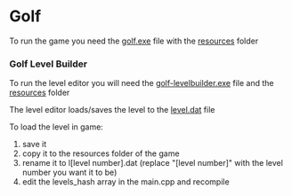 # Golf

To run the game you need the [golf.exe](https://github.com/anton2026gamca/Golf/blob/main/golf/golf.exe) file with the [resources](https://github.com/anton2026gamca/Golf/tree/main/golf/resources) folder

### Golf Level Builder

To run the level editor you will need the [golf-levelbuilder.exe](https://github.com/anton2026gamca/Golf/blob/main/golf-levelbuilder/golf-levelbuilder.exe) file and the [resources](https://github.com/anton2026gamca/Golf/tree/main/golf-levelbuilder/resources) folder

The level editor loads/saves the level to the [level.dat](https://github.com/anton2026gamca/Golf/blob/main/golf-levelbuilder/level.dat) file

To load the level in game:<br>
 1. save it<br>
 2. copy it to the resources folder of the game<br>
 3. rename it to l[level number].dat (replace "[level number]" with the level number you want it to be)<br>
 4. edit the levels_hash array in the main.cpp and recompile
